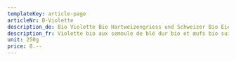 ```yaml
---
templateKey: article-page
articleNr: B-Violette
description_de: Bio Violette Bio Hartweizengriess und Schweizer Bio Eier
description_fr: Violette bio aux semoule de blé dur bio et œufs bio suisses
unit: 250g
price: 8.--
---
```



